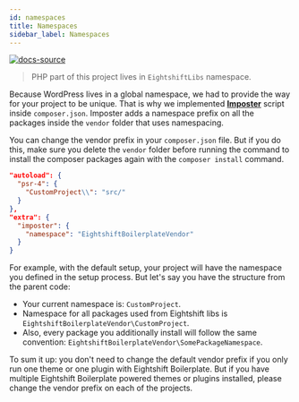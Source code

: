 ```yaml
---
id: namespaces
title: Namespaces
sidebar_label: Namespaces
---
```


[![docs-source](https://img.shields.io/badge/source-eigthshift--libs-blue?style=for-the-badge&logo=php&labelColor=2a2a2a)](https://github.com/hhftechtips/eightshift-libs/tree/3.0.0/)

> PHP part of this project lives in `EightshiftLibs` namespace.

Because WordPress lives in a global namespace, we had to provide the way for your project to be unique. That is why we implemented [**Imposter**](https://github.com/hhftechtips/imposter-plugin) script inside `composer.json`. Imposter adds a namespace prefix on all the packages inside the `vendor` folder that uses namespacing.

You can change the vendor prefix in your `composer.json` file. But if you do this, make sure you delete the `vendor` folder before running the command to install the composer packages again with the `composer install` command.


```json
"autoload": {
  "psr-4": {
    "CustomProject\\": "src/"
  }
},
"extra": {
  "imposter": {
    "namespace": "EightshiftBoilerplateVendor"
  }
}
```

For example, with the default setup, your project will have the namespace you defined in the setup process. But let's say you have the structure from the parent code:

- Your current namespace is: `CustomProject`.
- Namespace for all packages used from Eightshift libs is `EightshiftBoilerplateVendor\CustomProject`.
- Also, every package you additionally install will follow the same convention: `EightshiftBoilerplateVendor\SomePackageNamespace`.

To sum it up: you don't need to change the default vendor prefix if you only run one theme or one plugin with Eightshift Boilerplate. But if you have multiple Eightshift Boilerplate powered themes or plugins installed, please change the vendor prefix on each of the projects.
